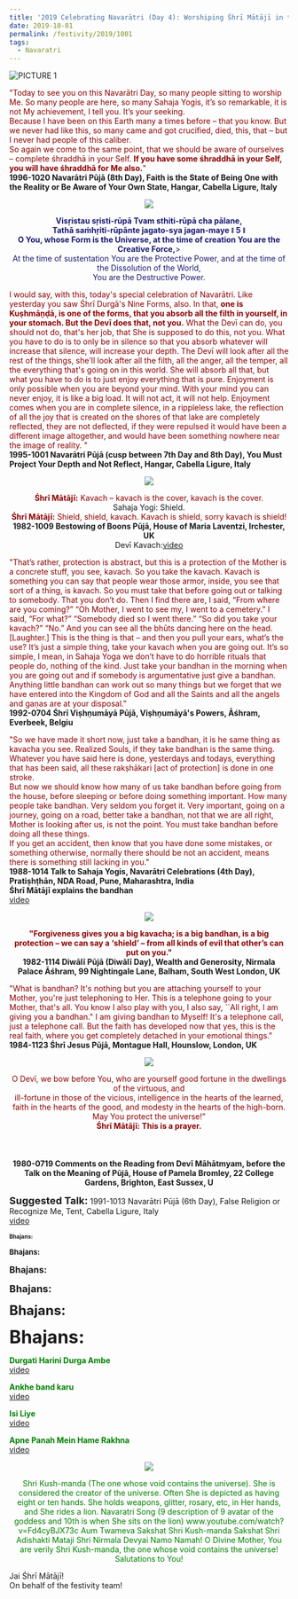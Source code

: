 ```yaml
---
title: '2019 Celebrating Navarātri (Day 4): Worshiping Śhrī Mātājī in the form of Śhrī Kuṣhmāṇḍa'
date: 2019-10-01
permalink: /festivity/2019/1001
tags:
  - Navaratri
---
```


![PICTURE 1](/images/image1.png)

<p>
<font color="DarkRed">"Today to see you on this Navarātri Day, so many people sitting to worship Me. So many people are here, so many Sahaja Yogis, it’s so remarkable, it is not My achievement, I tell you. It’s your seeking.<br>
Because I have been on this Earth many a times before – that you know. But we never had like this, so many came and got crucified, died, this, that – but I never had people of this caliber.<br>
So again we come to the same point, that we should be aware of ourselves – complete śhraddhā in your Self. <b>If you have some śhraddhā in your Self, you will have śhraddhā for Me also.</b>"</font><br>
<b>1996-1020 Navarātri Pūjā (8th Day), Faith is the State of Being One with the Reality or Be Aware of Your Own State, Hangar, Cabella Ligure, Italy</b>
</p>

<div style="text-align: center"><img src="/images/image176.png" /></div>

<p style="text-align:center;">
<font color="MidNightBlue"><b>Visṛistau sṛisti-rūpā Tvam sthiti-rūpā cha pālane,<br>
Tathā saṁhṛiti-rūpānte jagato-sya jagan-maye ǁ 5 ǁ<br>
O You, whose Form is the Universe, at the time of creation You are the Creative Force,</b>><br>
At the time of sustentation You are the Protective Power, and at the time of the Dissolution of the World,<br>
You are the Destructive Power.</font><br>
</p>

<p>
<font color="DarkRed">I would say, with this, today's special celebration of Navarātri. Like yesterday you saw Śhrī Durgā's Nine Forms, also. In that, <b>one is Kuṣhmāṇḍā, is one of the forms, that you absorb all the filth in yourself, in your stomach. But the Devī does that, not you.</b> What the Devī can do, you should not do, that's her job, that She is supposed to do this, not you. What you have to do is to only be in silence so that you absorb whatever will increase that silence, will increase your depth. The Devī will look after all the rest of the things, she'll look after all the filth, all the anger, all the temper, all the everything that's going on in this world. She will absorb all that, but what you have to do is to just enjoy everything that is pure. Enjoyment is only possible when you are beyond your mind. With your mind you can never enjoy, it is like a big load. It will not act, it will not help. Enjoyment comes when you are in complete silence, in a rippleless lake, the reflection of all the joy that is created on the shores of that lake are completely reflected, they are not deflected, if they were repulsed it would have been a different image altogether, and would have been something nowhere near the image of reality. 
"</font><br>
<b>1995-1001 Navarātri Pūjā (cusp between 7th Day and 8th Day), You Must Project Your Depth and Not Reflect, Hangar, Cabella Ligure, Italy</b>
</p>

<div style="text-align: center"><img src="/images/image177.png" /></div>

<p style="text-align:center;">
<font color="DarkRed"><b>Śhrī Mātājī:</b> Kavach – kavach is the cover, kavach is the cover.</font><br>
Sahaja Yogi: Shield.<br>
<font color="DarkRed"><b>Śhrī Mātājī:</b> Shield, shield, kavach. Kavach is shield, sorry kavach is shield!</font><br>
<b>1982-1009 Bestowing of Boons Pūjā, House of Maria Laventzi, Irchester, UK</b><br>
Devī Kavach:<a href="https://www.youtube.com/embed/XdTzTciM-Hg?hl=en&fs=1">video</a>
</p>

<p>
<font color="DarkRed">"That’s rather, protection is abstract, but this is a protection of the Mother is a concrete stuff, you see, kavach. So you take the kavach. Kavach is something you can say that people wear those armor, inside, you see that sort of a thing, is kavach. So you must take that before going out or talking to somebody. That you don’t do. Then I find there are, I said, “From where are you coming?” “Oh Mother, I went to see my, I went to a cemetery.” I said, “For what?” “Somebody died so I went there.” “So did you take your kavach?” “No.” And you can see all the bhūts dancing here on the head. [Laughter.]
This is the thing is that – and then you pull your ears, what’s the use? It’s just a simple thing, take your kavach when you are going out. It’s so simple, I mean, in Sahaja Yoga we don’t have to do horrible rituals that people do, nothing of the kind. Just take your bandhan in the morning when you are going out and if somebody is argumentative just give a bandhan. Anything little bandhan can work out so many things but we forget that we have entered into the Kingdom of God and all the Saints and all the angels and gaṇas are at your disposal."</font><br>
<b>1992-0704 Śhrī Viṣhṇumāyā Pūjā, Viṣhṇumāyā's Powers, Āśhram, Everbeek, Belgiu</b>
</p>

<p>
<font color="DarkRed">"So we have made it short now, just take a bandhan, it is he same thing as kavacha you see. Realized Souls, if they take bandhan is the same thing. Whatever you have said here is done, yesterdays and todays, everything that has been said, all these rakṣhākari [act of protection] is done in one stroke.<br>
But now we should know how many of us take bandhan before going from the house, before sleeping or before doing something important. How many people take bandhan. Very seldom you forget it. Very important, going on a journey, going on a road, better take a bandhan, not that we are all right, Mother is looking after us, is not the point. You must take bandhan before doing all these things.<br> 
If you get an accident, then know that you have done some mistakes, or something otherwise, normally there should be not an accident, means there is something still lacking in you."</font><br>
<b>1988-1014 Talk to Sahaja Yogis, Navarātri Celebrations (4th Day), Pratiṣhṭhān, NDA Road, Pune, Maharashtra, India<br>
Śhrī Mātājī explains the bandhan</b><br>
<a href="https://www.youtube.com/watch?v=DkW7L9veu6M">video</a>
</p>

<div style="text-align: center"><img src="/images/image178.png" /></div>

<p style="text-align:center;">
<font color="DarkRed"><b>"Forgiveness gives you a big kavacha; is a big bandhan, is a big protection – we can say a ‘shield’ – from all kinds of evil that other’s can put on you."</b></font><br>
<b>1982-1114 Diwālī Pūjā (Diwālī Day), Wealth and Generosity, Nirmala Palace Āśhram, 99 Nightingale Lane, Balham, South West London, UK</b><br>
</p>

<p>
<font color="DarkRed">"What is bandhan? It's nothing but you are attaching yourself to your Mother, you're just telephoning to Her. This is a telephone going to your Mother, that's all. You know I also play with you, I also say, ``All right, I am giving you a bandhan." I am giving bandhan to Myself! It's a telephone call, just a telephone call. But the faith has developed now that yes, this is the real faith, where you get completely detached in your emotional things."</font><br>
<b>1984-1123 Śhrī Jesus Pūjā, Montague Hall, Hounslow, London, UK</b>
</p>

<div style="text-align: center"><img src="/images/image179.png" /></div>

<p style="text-align:center;">
<font color="DarkRed">O Devī, we bow before You, who are yourself good fortune in the dwellings of the virtuous, and<br>
ill-fortune in those of the vicious, intelligence in the hearts of the learned,<br>
faith in the hearts of the good, and modesty in the hearts of the high-born.<br>
May You protect the universe!”<br>
<b>Śhrī Mātājī: This is a prayer.</b></font><br>
<br>
<b></b><br>
<br>
<b>1980-0719 Comments on the Reading from Devī Māhātmyam, before the Talk on the Meaning of Pūjā, House of Pamela Bromley, 22 College Gardens, Brighton, East Sussex, U</b>
</p>

<font size="+1"><b>Suggested Talk:</b></font> 1991-1013 Navarātri Pūjā (6th Day), False Religion or Recognize Me, Tent, Cabella Ligure, Italy<br><a href="https://www.youtube.com/watch?time_continue=11&v=RwoLqfweBz4"> video</a><br>

<font size="-2"><b>Bhajans:</b></font>

<font size="-1"><b>Bhajans:</b></font>

<font size="+0"><b>Bhajans:</b></font>

<font size="+1"><b>Bhajans:</b></font>

<font size="+2"><b>Bhajans:</b></font>

<font size="+3"><b>Bhajans:</b></font>

<p>
<font color="green"><b>Durgati Harini Durga Ambe</b></font><br>
<a href="https://www.youtube.com/watch?v=8wJBzMrRPHA">video</a>
</p>

<p>
<font color="green"><b>Ankhe band karu</b></font><br>
<a href="https://www.youtube.com/watch?v=HluLtgi5ZfA"> video</a><br>
</p>

<p>
<font color="green"><b>Isi Liye</b></font><br>
<a href="https://www.youtube.com/watch?v=oFGGshAsz2Q">video</a>
</p>

<p>
<font color="green"><b>Apne Panah Mein Hame Rakhna</b></font><br>
<a href="https://www.youtube.com/watch?v=1zzMwHijwI0">video</a> 
</p>

<div style="text-align: center"><img src="/images/image180.png" /></div>

<p style="color:green; text-align:center;">
Shri Kush-manda (The one whose void contains the universe). She is considered the creator of the universe. 
Often She is depicted as having eight or ten hands. She holds weapons, glitter, rosary, etc, in Her hands, and She rides a lion. 
Navaratri Song  (9 description of 9 avatar of the goddess and 10th is when She sits on the lion)
www.youtube.com/watch?v=Fd4cyBJX73c 
Aum Twameva Sakshat 
Shri Kush-manda Sakshat Shri Adishakti Mataji Shri Nirmala Devyai Namo Namah!
O Divine Mother, You are verily Shri Kush-manda, the one whose void contains the universe!
Salutations to You!
</p>

Jai Śhrī Mātājī!<br>
On behalf of the festivity team!